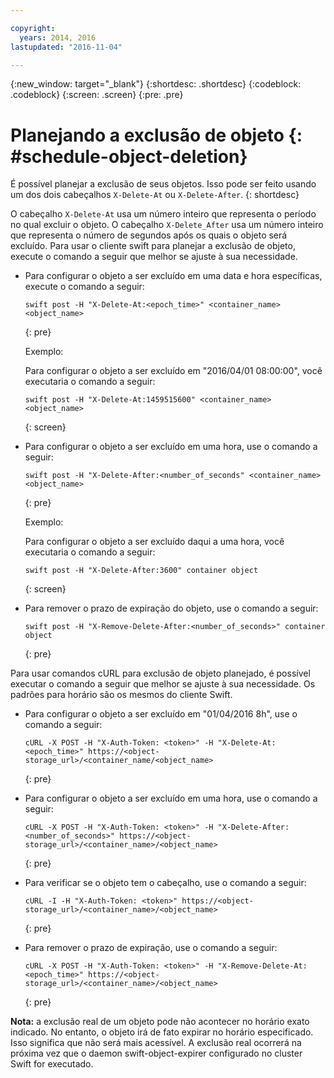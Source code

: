 ```yaml
---

copyright:
  years: 2014, 2016
lastupdated: "2016-11-04"

---
```

{:new_window: target="_blank"}
{:shortdesc: .shortdesc}
{:codeblock: .codeblock}
{:screen: .screen}
{:pre: .pre}


# Planejando a exclusão de objeto {: #schedule-object-deletion}


É possível planejar a exclusão de seus objetos. Isso pode ser feito usando um dos dois cabeçalhos `X-Delete-At` ou `X-Delete-After`.
{: shortdesc}

O cabeçalho `X-Delete-At` usa um número inteiro que representa o período no qual excluir o objeto. O cabeçalho `X-Delete_After` usa um número inteiro que representa o número de segundos após os quais o objeto será excluído. Para
usar o cliente swift para planejar a exclusão de objeto, execute o comando a seguir que
melhor se ajuste à sua necessidade.

* Para configurar o objeto a ser excluído em uma data e hora específicas, execute o comando a seguir:

    ```
    swift post -H "X-Delete-At:<epoch_time>" <container_name> <object_name>
    ```
    {: pre}

    Exemplo:

    Para configurar o objeto a ser excluído em "2016/04/01 08:00:00", você executaria o comando a seguir:

    ```
    swift post -H "X-Delete-At:1459515600" <container_name> <object_name>
    ```
    {: screen}
* Para configurar o objeto a ser excluído em uma hora, use o comando a seguir:

    ```
    swift post -H "X-Delete-After:<number_of_seconds" <container_name> <object_name>
    ```
    {: pre}

    Exemplo:

    Para configurar o objeto a ser excluído daqui a uma hora, você executaria o comando a seguir:

    ```
    swift post -H "X-Delete-After:3600" container object
    ```
    {: screen}
* Para remover o prazo de expiração do objeto, use o comando a seguir:

    ```
    swift post -H "X-Remove-Delete-After:<number_of_seconds>" container object
    ```
    {: pre}

Para usar comandos cURL para exclusão de objeto planejado, é possível executar o
comando a seguir que melhor se ajuste à sua necessidade. Os padrões para horário são os
mesmos do cliente Swift.

* Para configurar o objeto a ser excluído em "01/04/2016 8h", use o comando a seguir:

   ```
   cURL -X POST -H "X-Auth-Token: <token>" -H "X-Delete-At:<epoch_time>" https://<object-storage_url>/<container_name/<object_name>
    ```
    {: pre}

* Para configurar o objeto a ser excluído em uma hora, use o comando a seguir:

    ```
    cURL -X POST -H "X-Auth-Token: <token>" -H "X-Delete-After:<number_of_seconds>" https://<object-storage_url>/<container_name>/<object_name>
    ```
    {: pre}

* Para verificar se o objeto tem o cabeçalho, use o comando a seguir:
    ```
    cURL -I -H "X-Auth-Token: <token>" https://<object-storage_url>/<container_name>/<object_name>
    ```
    {: pre}

* Para remover o prazo de expiração, use o comando a seguir:

    ```
    cURL -X POST -H "X-Auth-Token: <token>" -H "X-Remove-Delete-At:<epoch_time>" https://<object-storage_url>/<container_name>/<object_name>
    ```
    {: pre}

**Nota:** a exclusão real de um objeto pode não acontecer no horário exato indicado. No entanto, o objeto irá de fato expirar no horário especificado. Isso significa que não será mais acessível. A exclusão real ocorrerá na próxima vez que o daemon swift-object-expirer configurado no cluster Swift for executado.
